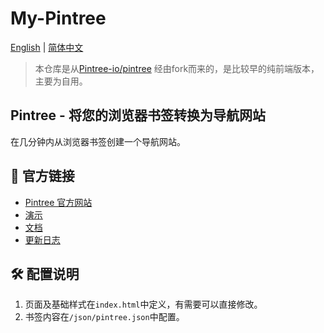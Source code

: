 # My-Pintree

[English](./README.md) | [简体中文](./README-zh.md)

> 本仓库是从[Pintree-io/pintree](https://www.github.com/Pintree-io/pintree) 经由fork而来的，是比较早的纯前端版本，主要为自用。



## Pintree - 将您的浏览器书签转换为导航网站

在几分钟内从浏览器书签创建一个导航网站。




## 🔗 官方链接

- [Pintree 官方网站](https://pintree.io/zh)
- [演示](https://demo.pintree.io)
- [文档](https://docs.pintree.io)
- [更新日志](https://docs.pintree.io/zh/changelog)



## 🛠️ 配置说明

1. 页面及基础样式在`index.html`中定义，有需要可以直接修改。
2. 书签内容在`/json/pintree.json`中配置。